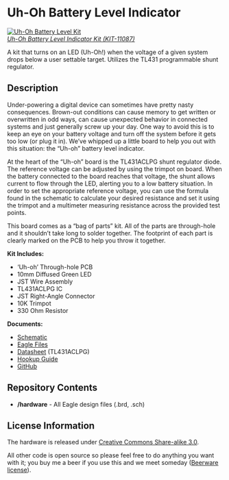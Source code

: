 Uh-Oh Battery Level Indicator
==================

[![Uh-Oh Battery Level Kit](https://dlnmh9ip6v2uc.cloudfront.net//images/products/1/1/0/8/7/11087-03.jpg)  
*Uh-Oh Battery Level Indicator Kit (KIT-11087)*](https://www.sparkfun.com/products/11087)

A kit that turns on an LED (Uh-Oh!) when the voltage of a given system drops below a user settable target. Utilizes the TL431 programmable shunt regulator.

Description
-----------
Under-powering a digital device can sometimes have pretty nasty consequences. Brown-out conditions can cause memory to get written or overwritten in odd ways, can cause unexpected behavior in connected systems and just generally screw up your day. One way to avoid this is to keep an eye on your battery voltage and turn off the system before it gets too low (or plug it in). We’ve whipped up a little board to help you out with this situation: the “Uh-oh” battery level indicator.

At the heart of the “Uh-oh” board is the TL431ACLPG shunt regulator diode. The reference voltage can be adjusted by using the trimpot on board. When the battery connected to the board reaches that voltage, the shunt allows current to flow through the LED, alerting you to a low battery situation. In order to set the appropriate reference voltage, you can use the formula found in the schematic to calculate your desired resistance and set it using the trimpot and a multimeter measuring resistance across the provided test points.

This board comes as a “bag of parts” kit. All of the parts are through-hole and it shouldn’t take long to solder together. The footprint of each part is clearly marked on the PCB to help you throw it together.

**Kit Includes:**

  + ‘Uh-oh’ Through-hole PCB
  + 10mm Diffused Green LED
  + JST Wire Assembly
  + TL431ACLPG IC
  + JST Right-Angle Connector
  + 10K Trimpot
  + 330 Ohm Resistor

**Documents:**

  + [Schematic](http://cdn.sparkfun.com/datasheets/Kits/UhOh-v11_corrected.pdf)
  + [Eagle Files](http://cdn.sparkfun.com/datasheets/Kits/UhOh-v11.zip)
  + [Datasheet](http://cdn.sparkfun.com/datasheets/Kits/TL431-D.pdf) (TL431ACLPG)
  + [Hookup Guide](https://learn.sparkfun.com/tutorials/uh-oh-battery-level-indicator-hookup-guide?_ga=1.181556452.2131958465.1460852985)
  + [GitHub](https://github.com/sparkfun/Uh-Oh_Battery_Indicator)

Repository Contents
-------------------
* **/hardware** - All Eagle design files (.brd, .sch)

License Information
-------------------

The hardware is released under [Creative Commons Share-alike 3.0](http://creativecommons.org/licenses/by-sa/3.0/).  

All other code is open source so please feel free to do anything you want with it; you buy me a beer if you use this and we meet someday ([Beerware license](http://en.wikipedia.org/wiki/Beerware)).
